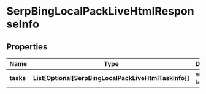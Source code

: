 # SerpBingLocalPackLiveHtmlResponseInfo


## Properties

| Name | Type | Description | Notes |
|------------ | ------------- | ------------- | -------------|
**tasks** | **List[Optional[SerpBingLocalPackLiveHtmlTaskInfo]]** | array of tasks |[optional]|